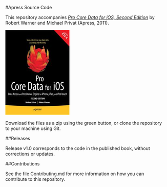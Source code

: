 #Apress Source Code

This repository accompanies [*Pro Core Data for iOS, Second Edition*](http://www.apress.com/9781430236566) by Robert Warner and Michael  Privat (Apress, 2011).

![Cover image](9781430236566.jpg)

Download the files as a zip using the green button, or clone the repository to your machine using Git.

##Releases

Release v1.0 corresponds to the code in the published book, without corrections or updates.

##Contributions

See the file Contributing.md for more information on how you can contribute to this repository.
